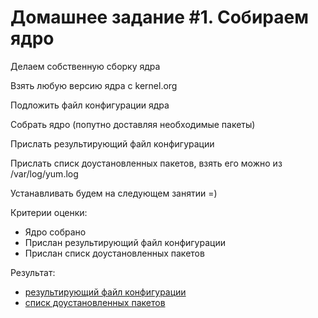 # Домашнее задание #1. Собираем ядро

Делаем собственную сборку ядра

Взять любую версию ядра с kernel.org

Подложить файл конфигурации ядра

Собрать ядро (попутно доставляя необходимые пакеты)

Прислать результирующий файл конфигурации

Прислать списк доустановленных пакетов, взять его можно из /var/log/yum.log

Устанавливать будем на следующем занятии =)

Критерии оценки: 
- Ядро собрано
- Прислан результирующий файл конфигурации
- Прислан списк доустановленных пакетов

Результат:
- [результирующий файл конфигурации](.config)
- [списк доустановленных пакетов](yum.log)
